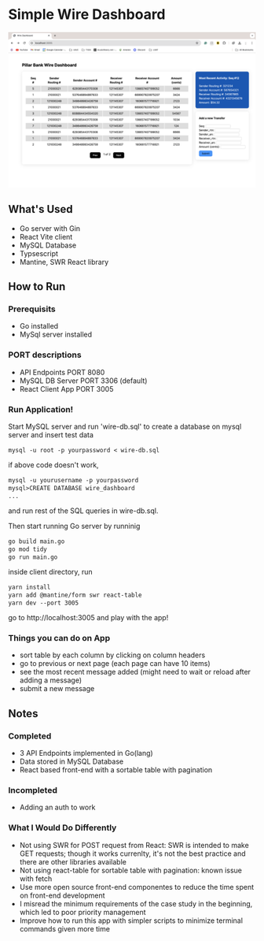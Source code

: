 # Simple Wire Dashboard

![alt text](demo-img.png)

## What's Used
- Go server with Gin
- React Vite client
- MySQL Database
- Typsescript
- Mantine, SWR React library 

## How to Run

### Prerequisits
- Go installed
- MySql server installed

### PORT descriptions
- API Endpoints PORT 8080
- MySQL DB Server PORT 3306 (default)
- React Client App PORT 3005

### Run Application!

Start MySQL server and run 'wire-db.sql' to create a database on mysql server and insert test data
```
mysql -u root -p yourpassword < wire-db.sql
```
if above code doesn't work,
```
mysql -u yourusername -p yourpassword
mysql>CREATE DATABASE wire_dashboard
...
```
and run rest of the SQL queries in wire-db.sql.

Then start running Go server by runninig
```
go build main.go
go mod tidy
go run main.go
```

inside client directory, run
```
yarn install
yarn add @mantine/form swr react-table
yarn dev --port 3005
```

go to http://localhost:3005 and play with the app!

### Things you can do on App
- sort table by each column by clicking on column headers
- go to previous or next page (each page can have 10 items)
- see the most recent message added (might need to wait or reload after adding a message)
- submit a new message 

## Notes

### Completed
- 3 API Endpoints implemented in Go(lang)
- Data stored in MySQL Database
- React based front-end with a sortable table with pagination

### Incompleted
- Adding an auth to work

### What I Would Do Differently
- Not using SWR for POST request from React: SWR is intended to make GET requests; though it works currenlty, it's not the best practice and there are other libraries available
- Not using react-table for sortable table with pagination: known issue with fetch 
- Use more open source front-end componentes to reduce the time spent on front-end development
- I misread the minimum requirements of the case study in the beginning, which led to poor priority management
- Improve how to run this app with simpler scripts to minimize terminal commands given more time
